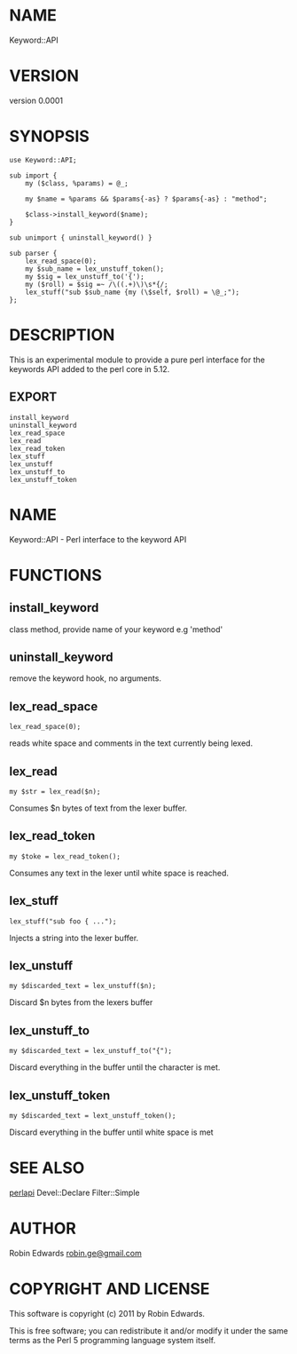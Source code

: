 # NAME

Keyword::API

# VERSION

version 0.0001

# SYNOPSIS

    use Keyword::API;

    sub import { 
        my ($class, %params) = @_; 

        my $name = %params && $params{-as} ? $params{-as} : "method";

        $class->install_keyword($name);
    }

    sub unimport { uninstall_keyword() }

    sub parser {
        lex_read_space(0);
        my $sub_name = lex_unstuff_token();
        my $sig = lex_unstuff_to('{');
        my ($roll) = $sig =~ /\((.+)\)\s*{/;
        lex_stuff("sub $sub_name {my (\$self, $roll) = \@_;");
    };

# DESCRIPTION

This is an experimental module to provide a pure perl interface for the keywords API added to the perl core in 5.12.

## EXPORT

    install_keyword
    uninstall_keyword 
    lex_read_space
    lex_read
    lex_read_token
    lex_stuff
    lex_unstuff
    lex_unstuff_to
    lex_unstuff_token

# NAME

Keyword::API - Perl interface to the keyword API

# FUNCTIONS

## install_keyword

class method, provide name of your keyword e.g 'method'

## uninstall_keyword

remove the keyword hook, no arguments.

## lex_read_space

    lex_read_space(0);

reads white space and comments in the text currently being lexed. 

## lex_read

    my $str = lex_read($n);

Consumes $n bytes of text from the lexer buffer.

## lex_read_token

    my $toke = lex_read_token();

Consumes any text in the lexer until white space is reached.

## lex_stuff

    lex_stuff("sub foo { ...");

Injects a string into the lexer buffer.

## lex_unstuff

    my $discarded_text = lex_unstuff($n);

Discard $n bytes from the lexers buffer 

## lex_unstuff_to

    my $discarded_text = lex_unstuff_to("{");

Discard everything in the buffer until the character is met.

## lex_unstuff_token

    my $discarded_text = lext_unstuff_token();

Discard everything in the buffer until white space is met

# SEE ALSO

[perlapi](http://search.cpan.org/perldoc?perlapi) Devel::Declare Filter::Simple

# AUTHOR

Robin Edwards <robin.ge@gmail.com>

# COPYRIGHT AND LICENSE

This software is copyright (c) 2011 by Robin Edwards.

This is free software; you can redistribute it and/or modify it under
the same terms as the Perl 5 programming language system itself.
